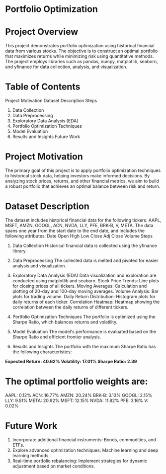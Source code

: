 # Portfolio Optimization

# Project Overview
This project demonstrates portfolio optimization using historical financial data from various stocks. The objective is to construct an optimal portfolio that maximizes returns while minimizing risk using quantitative methods. The project employs libraries such as pandas, numpy, matplotlib, seaborn, and yfinance for data collection, analysis, and visualization.

# Table of Contents
Project Motivation
Dataset Description
Steps
1. Data Collection
2. Data Preprocessing
3. Exploratory Data Analysis (EDA)
4. Portfolio Optimization Techniques
5. Model Evaluation
6. Results and Insights
Future Work

# Project Motivation
The primary goal of this project is to apply portfolio optimization techniques to historical stock data, helping investors make informed decisions. By analyzing stock prices, returns, and other financial metrics, we aim to build a robust portfolio that achieves an optimal balance between risk and return.

# Dataset Description
The dataset includes historical financial data for the following tickers: AAPL, MSFT, AMZN, GOOGL, ACN, NVDA, LLY, PFE, BRK-B, V, META. The data spans one year from the start date to the end date, and includes the following attributes:
Date
Open
High
Low
Close
Adj Close
Volume
Steps

1. Data Collection
Historical financial data is collected using the yfinance library.

2. Data Preprocessing
The collected data is melted and pivoted for easier analysis and visualization.

3. Exploratory Data Analysis (EDA)
Data visualization and exploration are conducted using matplotlib and seaborn.
Stock Price Trends: Line plots for closing prices of all tickers.
Moving Averages: Calculation and plotting of 20-day and 100-day moving averages.
Volume Analysis: Bar plots for trading volume.
Daily Return Distribution: Histogram plots for daily returns of each ticker.
Correlation Heatmap: Heatmap showing the correlation between the daily returns of different tickers.

4. Portfolio Optimization Techniques
The portfolio is optimized using the Sharpe Ratio, which balances returns and volatility.

5. Model Evaluation
The model's performance is evaluated based on the Sharpe Ratio and efficient frontier analysis.

6. Results and Insights
The portfolio with the maximum Sharpe Ratio has the following characteristics:

**Expected Return: 40.62%
Volatility: 17.01%
Sharpe Ratio: 2.39**

# The optimal portfolio weights are:
AAPL: 0.12%
ACN: 16.77%
AMZN: 20.24%
BRK-B: 3.13%
GOOGL: 2.15%
LLY: 9.51%
META: 20.92%
MSFT: 12.15%
NVDA: 11.82%
PFE: 3.16%
V: 0.02%

# Future Work
1. Incorporate additional financial instruments: Bonds, commodities, and ETFs.
2. Explore advanced optimization techniques: Machine learning and deep learning methods.
3. Real-time portfolio rebalancing: Implement strategies for dynamic adjustment based on market conditions.
